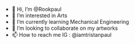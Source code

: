 - 👋 Hi, I’m @Rookpaul
- 👀 I’m interested in Arts
- 🌱 I’m currently learning Mechanical Engineering 
- 💞️ I’m looking to collaborate on my artworks 
- 📫 How to reach me IG : @iamtristanpaul


<!---
Rookpaul/Rookpaul is a ✨ special ✨ repository because its `README.md` (this file) appears on your GitHub profile.
You can click the Preview link to take a look at your changes.
--->
